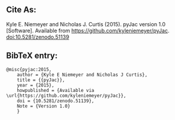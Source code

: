 ## Cite As:

Kyle E. Niemeyer and Nicholas J. Curtis (2015). pyJac version 1.0 [Software].
Available from https://github.com/kyleniemeyer/pyJac.
[doi:10.5281/zenodo.51139](http://dx.doi.org/10.5281/zenodo.51139)

## BibTeX entry:

    @misc{pyjac:2015,
        author = {Kyle E Niemeyer and Nicholas J Curtis},
        title = {{pyJac}},
        year = {2015},
        howpublished = {Available via \url{https://github.com/kyleniemeyer/pyJac}},
        doi = {10.5281/zenodo.51139},
        Note = {Version 1.0}
        }
